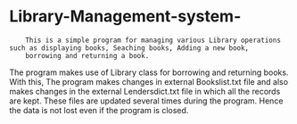 # Library-Management-system-
 

        This is a simple program for managing various Library operations such as displaying books, Seaching books, Adding a new book, 
        borrowing and returning a book.
The program makes use of Library class for borrowing and returning books. With this, The program makes changes in external Bookslist.txt 
file and also makes changes in the external Lendersdict.txt file in which all the records are kept. These files are updated several times 
during the program. Hence the data is not lost even if the program is closed.


